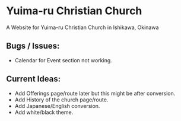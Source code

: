 # Yuima-ru Christian Church
A Website for Yuima-ru Christian Church in Ishikawa, Okinawa

## Bugs / Issues:
- Calendar for Event section not working.
  
## Current Ideas:
- Add Offerings page/route later but this might be after conversion.
- Add History of the church page/route.
- Add Japanese/English conversion.
- Add white/black theme.
